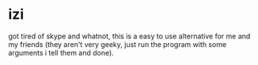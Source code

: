 # izi

got tired of skype and whatnot, this is a easy to use alternative for me and my friends (they aren't very geeky, just run the program with some arguments i tell them and done).
